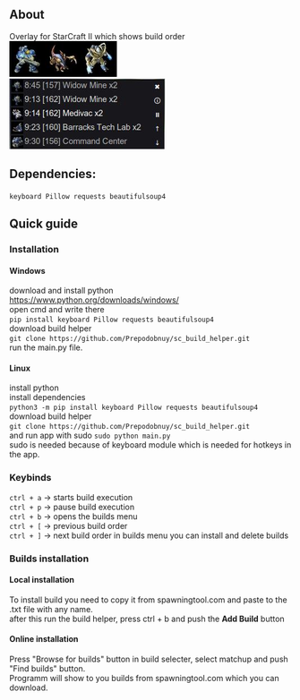 ## About

Overlay for StarCraft II which shows build order  
![My Image](/assets/icons/Terran/Units/Marine.jpg)![My Image](/assets/icons/Zerg/Units/Zergling.jpg)![My Image](/assets/icons/Protoss/Units/Zealot.jpg)  
![My Image](assets/preview.jpg)
## Dependencies:
```keyboard Pillow requests beautifulsoup4```
## Quick guide  
### Installation
#### Windows
download and install python  
https://www.python.org/downloads/windows/  
open cmd and write there  
```pip install keyboard Pillow requests beautifulsoup4```  
download build helper  
```git clone https://github.com/Prepodobnuy/sc_build_helper.git```  
run the main.py file.
#### Linux
install python  
install dependencies  
```python3 -m pip install keyboard Pillow requests beautifulsoup4```   
download build helper  
```git clone https://github.com/Prepodobnuy/sc_build_helper.git```  
and run app with sudo
```sudo python main.py```  
sudo is needed because of keyboard module which is needed for hotkeys in the app.
### Keybinds
```ctrl + a``` -> starts build execution  
```ctrl + p``` -> pause build execution  
```ctrl + b``` -> opens the builds menu  
```ctrl + [``` -> previous build order  
```ctrl + ]``` -> next build order
in builds menu you can install and delete builds
### Builds installation
#### Local installation
To install build you need to copy it from spawningtool.com and paste to the .txt file with any name.  
after this run the build helper, press ctrl + b and push the **Add Build** button
#### Online installation
Press "Browse for builds" button in build selecter, select matchup and push "Find builds" button.  
Programm will show to you builds from spawningtool.com which you can download.